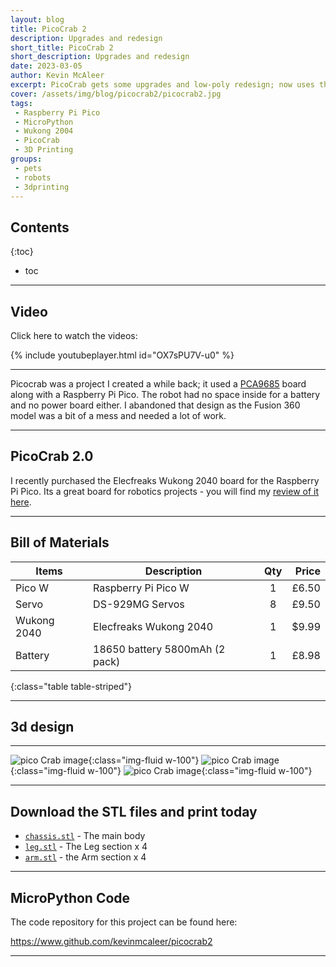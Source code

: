 ```yaml
---
layout: blog
title: PicoCrab 2
description: Upgrades and redesign
short_title: PicoCrab 2
short_description: Upgrades and redesign
date: 2023-03-05
author: Kevin McAleer
excerpt: PicoCrab gets some upgrades and low-poly redesign; now uses the Elecfreaks Wukong 2040
cover: /assets/img/blog/picocrab2/picocrab2.jpg
tags: 
 - Raspberry Pi Pico
 - MicroPython
 - Wukong 2004
 - PicoCrab
 - 3D Printing
groups:
 - pets
 - robots
 - 3dprinting
---
```


## Contents

{:toc}
* toc

---

## Video

Click here to watch the videos:

{% include youtubeplayer.html id="OX7sPU7V-u0" %}

---

Picocrab was a project I created a while back; it used a [PCA9685](/resources/glossary#pca9685) board along with a Raspberry Pi Pico. The robot had no space inside for a battery and no power board either. I abandoned that design as the Fusion 360 model was a bit of a mess and needed a lot of work.

---

## PicoCrab 2.0

I recently purchased the Elecfreaks Wukong 2040 board for the Raspberry Pi Pico. Its a great board for robotics projects - you will find my [review of it here](/reviews/wukong-2040).

---

## Bill of Materials

Items       | Description                    | Qty | Price
------------|--------------------------------|:---:|-----:
Pico W      | Raspberry Pi Pico W            |  1  | £6.50
Servo       | DS-929MG Servos                |  8  | £9.50
Wukong 2040 | Elecfreaks Wukong 2040         |  1  | $9.99
Battery     | 18650 battery 5800mAh (2 pack) |  1  | £8.98
{:class="table table-striped"}

---

## 3d design

---

![pico Crab image](/assets/img/blog/picocrab2/picocrab2_01.png){:class="img-fluid w-100"}
![pico Crab image](/assets/img/blog/picocrab2/picocrab2_02.png){:class="img-fluid w-100"}
![pico Crab image](/assets/img/blog/picocrab2/picocrab2_03.png){:class="img-fluid w-100"}

---

## Download the STL files and print today

* [`chassis.stl`](/assets/stl/picocrab2/chassis.stl) - The main body
* [`leg.stl`](/assets/stl/picocrab2/leg.stl) - The Leg section x 4
* [`arm.stl`](/assets/stl/picocrab2/arm.stl) - the Arm section x 4

---

## MicroPython Code

The code repository for this project can be found here:

<https://www.github.com/kevinmcaleer/picocrab2>

---
